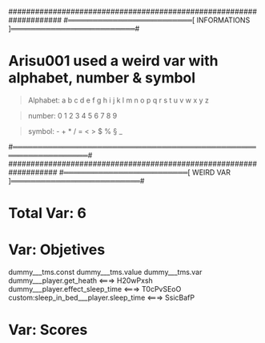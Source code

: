 ####################################################################
#═════════════════════════[ INFORMATIONS ]═════════════════════════#


# Arisu001 used a weird var with alphabet, number & symbol #

> Alphabet: a b c d e f g h i j k l m n o p q r s t u v w x y z

> number: 0 1 2 3 4 5 6 7 8 9

> symbol: - + * / = < > $ % § _


#═════════════════════════════════════════════════════════════════#
###################################################################
#═════════════════════════[ WEIRD VAR ]══════════════════════════#

# Total Var: 6

# Var: Objetives
dummy___tms.const
dummy___tms.value
dummy___tms.var
dummy___player.get_heath <===> H20wPxsh
dummy___player.effect_sleep_time <===> T0cPvSEoO
custom:sleep_in_bed___player.sleep_time <===> SsicBafP

# Var: Scores
